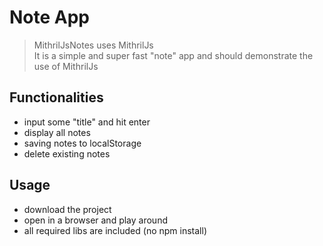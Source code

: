 # Note App  
> MithrilJsNotes uses MithrilJs <br/>
> It is a simple and super fast "note" app and should demonstrate the use of MithrilJs

## Functionalities
- input some "title" and hit enter
- display all notes
- saving notes to localStorage
- delete existing notes

## Usage
- download the project
- open in a browser and play around
- all required libs are included (no npm install)
